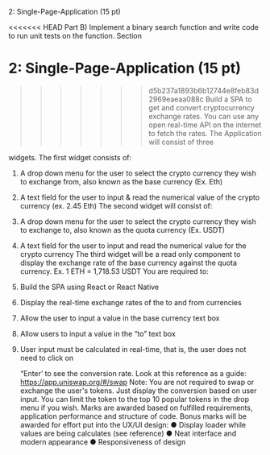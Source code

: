 2: Single-Page-Application (15 pt)


<<<<<<< HEAD
Part B) Implement a binary search function and write code to run unit tests on the function.
Section

2: Single-Page-Application (15 pt)
=======
>>>>>>> d5b237a1893b6b12744e8feb83d2969eaeaa088c
Build a SPA to get and convert cryptocurrency exchange rates. You can use any open real-time API on the internet to fetch the rates. The Application will consist of three

widgets. The first widget consists of:

1. A drop down menu for the user to select the crypto currency they wish to exchange from, also known as the base currency (Ex. Eth)

2. A text field for the user to input & read the numerical value of the crypto currency (ex. 2.45 Eth)
   The second widget will consist of:

3. A drop down menu for the user to select the crypto currency they wish to exchange to,
   also known as the quota currency (Ex. USDT)

4. A text field for the user to input and read the numerical value for the crypto currency
   The third widget will be a read only component to display the exchange rate of the base currency against the quota currency. Ex. 1 ETH = 1,718.53 USDT
   You are required to:

5. Build the SPA using React or React Native

6. Display the real-time exchange rates of the to and from currencies

7. Allow the user to input a value in the base currency text box

8. Allow users to input a value in the “to” text box

9. User input must be calculated in real-time, that is, the user does not need to click on

   “Enter’ to see the conversion rate.
   Look at this reference as a guide: https://app.uniswap.org/#/swap
   Note:
   You are not required to swap or exchange the user's tokens. Just display the conversion based on user input. You can limit the token to the top 10 popular tokens in the drop menu if you wish.
   Marks are awarded based on fulfilled requirements, application performance and structure of code.
   Bonus marks will be awarded for effort put into the UX/UI design:
   ● Display loader while values are being calculates (see reference)
   ● Neat interface and modern appearance
   ● Responsiveness of design
